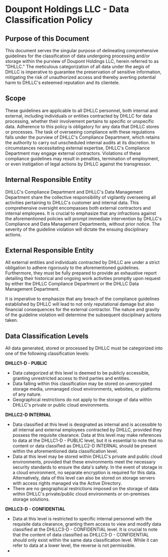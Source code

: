 # Doupont Holdings LLC - Data Classification Policy

## Purpose of this Document
This document serves the singular purpose of delineating comprehensive guidelines for the classification of data undergoing processing and/or storage within the purview of Doupont Holdings LLC, herein referred to as "DHLLC." The meticulous categorization of all data under the aegis of DHLLC is imperative to guarantee the preservation of sensitive information, mitigating the risk of unauthorized access and thereby averting potential harm to DHLLC's esteemed reputation and its clientele.

## Scope
These guidelines are applicable to all DHLLC personnel, both internal and external, including individuals or entities contracted by DHLLC for data processing, whether their involvement pertains to specific or unspecific data. Adherence to this policy is obligatory for any data that DHLLC stores or processes. The task of overseeing compliance with these regulations falls under the purview of DHLLC's Compliance Department, which retains the authority to carry out unscheduled internal audits at its discretion. In circumstances necessitating external expertise, DHLLC's Compliance Department may engage external contractors. Violations of these compliance guidelines may result in penalties, termination of employment, or even instigation of legal actions by DHLLC against the transgressor.

## Internal Responsible Entity
DHLLC's Compliance Department and DHLLC's Data Management Department share the collective responsibility of vigilantly overseeing all activities pertaining to DHLLC's customer and internal data. This comprehensive oversight encompasses both external contractors and internal employees. It is crucial to emphasize that any infractions against the aforementioned policies will prompt immediate intervention by DHLLC's Compliance and Data Management Departments, without prior notice. The severity of the guideline violation will dictate the ensuing disciplinary actions.

## External Responsible Entity
All external entities and individuals contracted by DHLLC are under a strict obligation to adhere rigorously to the aforementioned guidelines. Furthermore, they must be fully prepared to provide an exhaustive report detailing their historical and ongoing work activities promptly upon request by either the DHLLC Compliance Department or the DHLLC Data Management Department.

It is imperative to emphasize that any breach of the compliance guidelines established by DHLLC will lead to not only reputational damage but also financial consequences for the external contractor. The nature and gravity of the guideline violation will determine the subsequent disciplinary actions taken.

## Data Classification Levels
All data generated, stored or processed by DHLLC must be categorized into one of the following classification levels:

**DHLLC1-D - PUBLIC**
- Data categorized at this level is deemed to be publicly accessible, granting unrestricted access to third parties and entities.
- Data falling within this classification may be stored on unencrypted storage media, unmanaged cloud environments, websites, or platforms of any nature.
- Geographical restrictions do not apply to the storage of data within DHLLC's private or public cloud environments.

**DHLLC2-D INTERNAL**
- Data classified at this level is designated as internal and is accessible to all internal and external employees contracted by DHLLC, provided they possess the requisite clearance. Data at this level may make references to data at the DHLLC1-D - PUBLIC level, but it is essential to note that no content or data classified as DHLLC2-D INTERNAL should be present within the aforementioned data classification level.
- Data at this level may be stored within DHLLC's private and public cloud environments, provided that these environments meet the necessary security standards to ensure the data's safety. In the event of storage in a cloud environment, no separate encryption is required for this data. Alternatively, data of this level can also be stored on storage servers with access rights managed via the Active Directory.
- There are no geographical restrictions imposed on the storage of data within DHLLC's private/public cloud environments or on-premises storage solutions.

**DHLLC3-D - CONFIDENTIAL**
- Data at this level is restricted to specific internal personnel with the requisite data clearance, granting them access to view and modify data classified at the DHLLC3-D - CONFIDENTIAL level. It is crucial to note that the content of data classified as DHLLC3-D - CONFIDENTIAL should only exist within the same data classification level. While it can refer to data at a lower level, the reverse is not permissible.
- 